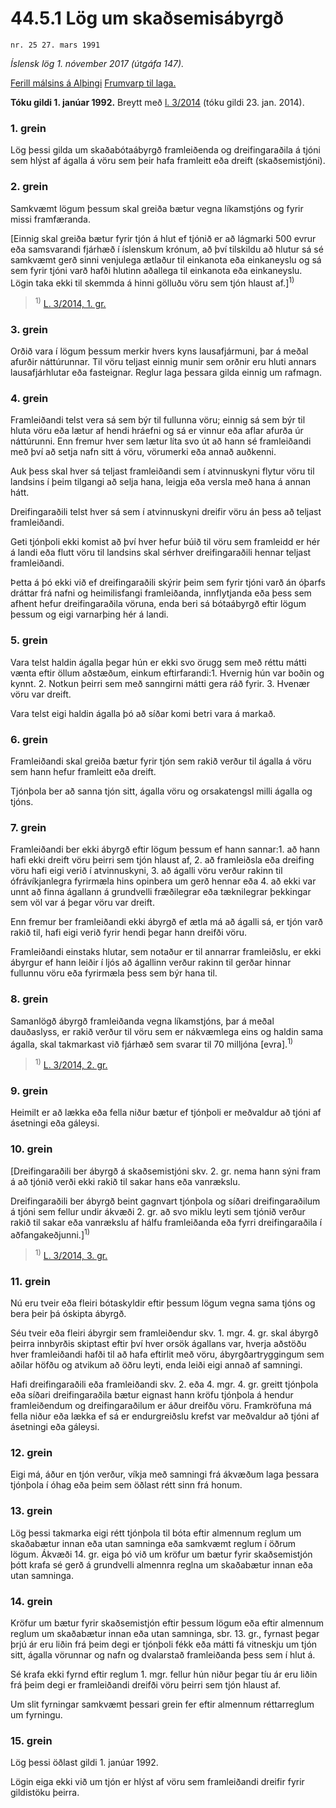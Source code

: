 # 44.5.1 Lög um skaðsemisábyrgð

`nr. 25 27. mars 1991`

_Íslensk lög 1. nóvember 2017 (útgáfa 147)._

[Ferill málsins á Alþingi](https://www.althingi.is/thingstorf/thingmalalistar-eftir-thingum/ferill/?ltg=113&mnr=36)
[Frumvarp til laga.](https://www.althingi.is/altext/113/s/0036.html)

**Tóku gildi 1. janúar 1992.**
Breytt með
[l. 3/2014](https://althingi.is/altext/stjt/2014.003.html) (tóku gildi 23. jan. 2014).

### 1. grein

Lög þessi gilda um skaðabótaábyrgð framleiðenda og dreifingaraðila á tjóni sem hlýst af ágalla á vöru sem þeir hafa framleitt eða dreift (skaðsemistjóni).

### 2. grein

Samkvæmt lögum þessum skal greiða bætur vegna líkamstjóns og fyrir missi framfæranda.

[Einnig skal greiða bætur fyrir tjón á hlut ef tjónið er að lágmarki 500 evrur eða samsvarandi fjárhæð í íslenskum krónum, að því tilskildu að hlutur sá sé samkvæmt gerð sinni venjulega ætlaður til einkanota eða einkaneyslu og sá sem fyrir tjóni varð hafði hlutinn aðallega til einkanota eða einkaneyslu. Lögin taka ekki til skemmda á hinni gölluðu vöru sem tjón hlaust af.]<sup>1)</sup> 

> <sup>1)</sup> [L. 3/2014, 1. gr.](https://althingi.is/altext/stjt/2014.003.html)

### 3. grein

Orðið vara í lögum þessum merkir hvers kyns lausafjármuni, þar á meðal afurðir náttúrunnar. Til vöru teljast einnig munir sem orðnir eru hluti annars lausafjárhlutar eða fasteignar. Reglur laga þessara gilda einnig um rafmagn.

### 4. grein

Framleiðandi telst vera sá sem býr til fullunna vöru; einnig sá sem býr til hluta vöru eða lætur af hendi hráefni og sá er vinnur eða aflar afurða úr náttúrunni. Enn fremur hver sem lætur líta svo út að hann sé framleiðandi með því að setja nafn sitt á vöru, vörumerki eða annað auðkenni.

Auk þess skal hver sá teljast framleiðandi sem í atvinnuskyni flytur vöru til landsins í þeim tilgangi að selja hana, leigja eða versla með hana á annan hátt.

Dreifingaraðili telst hver sá sem í atvinnuskyni dreifir vöru án þess að teljast framleiðandi.

Geti tjónþoli ekki komist að því hver hefur búið til vöru sem framleidd er hér á landi eða flutt vöru til landsins skal sérhver dreifingaraðili hennar teljast framleiðandi.

Þetta á þó ekki við ef dreifingaraðili skýrir þeim sem fyrir tjóni varð án óþarfs dráttar frá nafni og heimilisfangi framleiðanda, innflytjanda eða þess sem afhent hefur dreifingaraðila vöruna, enda beri sá bótaábyrgð eftir lögum þessum og eigi varnarþing hér á landi.

### 5. grein

Vara telst haldin ágalla þegar hún er ekki svo örugg sem með réttu mátti vænta eftir öllum aðstæðum, einkum eftirfarandi:1. Hvernig hún var boðin og kynnt.
2. Notkun þeirri sem með sanngirni mátti gera ráð fyrir.
3. Hvenær vöru var dreift.

Vara telst eigi haldin ágalla þó að síðar komi betri vara á markað.

### 6. grein

Framleiðandi skal greiða bætur fyrir tjón sem rakið verður til ágalla á vöru sem hann hefur framleitt eða dreift.

Tjónþola ber að sanna tjón sitt, ágalla vöru og orsakatengsl milli ágalla og tjóns.

### 7. grein

Framleiðandi ber ekki ábyrgð eftir lögum þessum ef hann sannar:1. að hann hafi ekki dreift vöru þeirri sem tjón hlaust af,
2. að framleiðsla eða dreifing vöru hafi eigi verið í atvinnuskyni,
3. að ágalli vöru verður rakinn til ófrávíkjanlegra fyrirmæla hins opinbera um gerð hennar eða
4. að ekki var unnt að finna ágallann á grundvelli fræðilegrar eða tæknilegrar þekkingar sem völ var á þegar vöru var dreift.

Enn fremur ber framleiðandi ekki ábyrgð ef ætla má að ágalli sá, er tjón varð rakið til, hafi eigi verið fyrir hendi þegar hann dreifði vöru.

Framleiðandi einstaks hlutar, sem notaður er til annarrar framleiðslu, er ekki ábyrgur ef hann leiðir í ljós að ágallinn verður rakinn til gerðar hinnar fullunnu vöru eða fyrirmæla þess sem býr hana til.

### 8. grein

Samanlögð ábyrgð framleiðanda vegna líkamstjóns, þar á meðal dauðaslyss, er rakið verður til vöru sem er nákvæmlega eins og haldin sama ágalla, skal takmarkast við fjárhæð sem svarar til 70 milljóna [evra].<sup>1)</sup> 

> <sup>1)</sup> [L. 3/2014, 2. gr.](https://althingi.is/altext/stjt/2014.003.html)

### 9. grein

Heimilt er að lækka eða fella niður bætur ef tjónþoli er meðvaldur að tjóni af ásetningi eða gáleysi.

### 10. grein

[Dreifingaraðili ber ábyrgð á skaðsemistjóni skv. 2. gr. nema hann sýni fram á að tjónið verði ekki rakið til sakar hans eða vanrækslu.

Dreifingaraðili ber ábyrgð beint gagnvart tjónþola og síðari dreifingaraðilum á tjóni sem fellur undir ákvæði 2. gr. að svo miklu leyti sem tjónið verður rakið til sakar eða vanrækslu af hálfu framleiðanda eða fyrri dreifingaraðila í aðfangakeðjunni.]<sup>1)</sup> 

> <sup>1)</sup> [L. 3/2014, 3. gr.](https://althingi.is/altext/stjt/2014.003.html)

### 11. grein

Nú eru tveir eða fleiri bótaskyldir eftir þessum lögum vegna sama tjóns og bera þeir þá óskipta ábyrgð.

Séu tveir eða fleiri ábyrgir sem framleiðendur skv. 1. mgr. 4. gr. skal ábyrgð þeirra innbyrðis skiptast eftir því hver orsök ágallans var, hverja aðstöðu hver framleiðandi hafði til að hafa eftirlit með vöru, ábyrgðartryggingum sem aðilar höfðu og atvikum að öðru leyti, enda leiði eigi annað af samningi.

Hafi dreifingaraðili eða framleiðandi skv. 2. eða 4. mgr. 4. gr. greitt tjónþola eða síðari dreifingaraðila bætur eignast hann kröfu tjónþola á hendur framleiðendum og dreifingaraðilum er áður dreifðu vöru. Framkröfuna má fella niður eða lækka ef sá er endurgreiðslu krefst var meðvaldur að tjóni af ásetningi eða gáleysi.

### 12. grein

Eigi má, áður en tjón verður, víkja með samningi frá ákvæðum laga þessara tjónþola í óhag eða þeim sem öðlast rétt sinn frá honum.

### 13. grein

Lög þessi takmarka eigi rétt tjónþola til bóta eftir almennum reglum um skaðabætur innan eða utan samninga eða samkvæmt reglum í öðrum lögum. Ákvæði 14. gr. eiga þó við um kröfur um bætur fyrir skaðsemistjón þótt krafa sé gerð á grundvelli almennra reglna um skaðabætur innan eða utan samninga.

### 14. grein

Kröfur um bætur fyrir skaðsemistjón eftir þessum lögum eða eftir almennum reglum um skaðabætur innan eða utan samninga, sbr. 13. gr., fyrnast þegar þrjú ár eru liðin frá þeim degi er tjónþoli fékk eða mátti fá vitneskju um tjón sitt, ágalla vörunnar og nafn og dvalarstað framleiðanda þess sem í hlut á.

Sé krafa ekki fyrnd eftir reglum 1. mgr. fellur hún niður þegar tíu ár eru liðin frá þeim degi er framleiðandi dreifði vöru þeirri sem tjón hlaust af.

Um slit fyrningar samkvæmt þessari grein fer eftir almennum réttarreglum um fyrningu.

### 15. grein

Lög þessi öðlast gildi 1. janúar 1992.

Lögin eiga ekki við um tjón er hlýst af vöru sem framleiðandi dreifir fyrir gildistöku þeirra.
